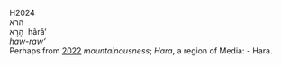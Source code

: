 <body>
  <p>H2024<br>  הרא  <br> הָרָא  ‎  hârâ‘  <br><i>haw-raw‘ </i><br>Perhaps from <a href="h2022.htm">2022</a>  <i>mountainousness</i>; <i>Hara</i>, a region of Media: - Hara.<br></p>
 </body>